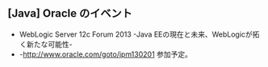 ## [Java] Oracle のイベント

* WebLogic Server 12c Forum 2013  -Java EEの現在と未来、WebLogicが拓く新たな可能性-
* -http://www.oracle.com/goto/jpm130201
参加予定。
